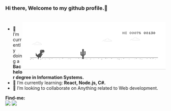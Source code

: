 ### Hi there, Welcome to my github profile.👋
<br>


<img src="https://raw.githubusercontent.com/KasFerreira/KasFerreira/master/dino.gif" max-width="450px" width="450px" align="right" alt="Computador IuriCode">


- 🔭 I’m currently doing a <strong>Bachelor degree in Information Systems.</strong>
- 🌱 I’m currently learning:<strong> React, Node.js, C#.</strong>
- 👯 I’m looking to collaborate on Anything related to Web development.



<p>

</p>





<p align="left">
  <strong>Find-me:</strong><br>
<a href="mailto:ferrlucs@gmail.com" alt="Gmail">
<img src="https://img.shields.io/badge/-iuricodebrasil@gmail.com-e34c41?style=flat-square&labelColor=e34c41&logo=gmail&logoColor=white&link=iuricodebrasil@gmail.com" /></a>
  
<a href="https://www.linkedin.com/in/ferrlucs/" alt="Linkedin">
<img src="https://img.shields.io/badge/-Iuri%20Silva-blue?style=flat-square&logo=Linkedin&logoColor=white&link=https://www.linkedin.com/in/iuricode" /></a>
  

 </p>

